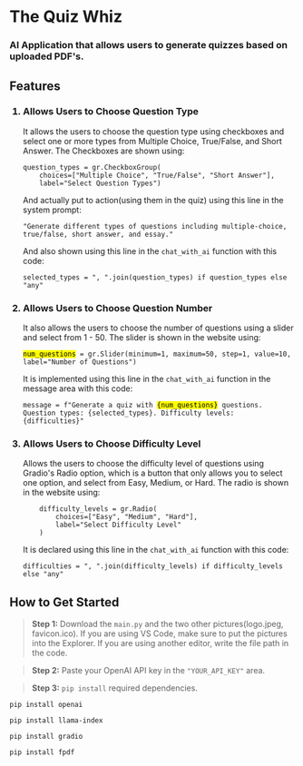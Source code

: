 # The Quiz Whiz
<h3>AI Application that allows users to generate quizzes based on uploaded PDF's.</h3>

## Features
  <ol>
  <h3><li>Allows Users to Choose Question Type</li></h3>
    It allows the users to choose the question type using checkboxes and select one or more types from Multiple Choice, True/False, and Short Answer. The Checkboxes are shown using:
    <pre><code>question_types = gr.CheckboxGroup(
    choices=["Multiple Choice", "True/False", "Short Answer"],
    label="Select Question Types")</code></pre>
And actually put to action(using them in the quiz) using this line in the system prompt:
    <pre><code>"Generate different types of questions including multiple-choice, true/false, short answer, and essay."</code></pre>
And also shown  using this line in the <code>chat_with_ai</code> function with this code:
    <pre><code>selected_types = ", ".join(question_types) if question_types else "any"</code></pre>
    
  <h3><li>Allows Users to Choose Question Number</li></h3>
    It also allows the users to choose the number of questions using a slider and select from 1 - 50.
    The slider is shown in the website using:
    <pre><code><mark>num_questions</mark> = gr.Slider(minimum=1, maximum=50, step=1, value=10, label="Number of Questions")</code></pre>
It is implemented using this line in the <code>chat_with_ai</code> function in the message area with this code:
    <pre><code>message = f"Generate a quiz with <mark>{num_questions}</mark> questions. Question types: {selected_types}. Difficulty levels: {difficulties}"</code></pre>
  <h3><li>Allows Users to Choose Difficulty Level</li></h3>
    Allows the users to choose the difficulty level of questions using Gradio's Radio option, which is a button that only allows you to select one option, and select from Easy, Medium, or Hard.
    The radio is shown in the website using:
    <pre><code>    difficulty_levels = gr.Radio(
        choices=["Easy", "Medium", "Hard"],
        label="Select Difficulty Level"
    )</code></pre>
It is declared using this line in the <code>chat_with_ai</code> function with this code:
    <pre><code>difficulties = ", ".join(difficulty_levels) if difficulty_levels else "any"</code></pre>
  </ol>

## How to Get Started
> **Step 1:** Download the <code>main.py</code> and the two other pictures(logo.jpeg, favicon.ico).
If you are using VS Code, make sure to put the pictures into the Explorer. If you are using another editor, write the file path in the code.

> **Step 2:** Paste your OpenAI API key in the <code>"YOUR_API_KEY"</code> area.

> **Step 3:** <code>pip install</code> required dependencies.
  
<pre><code>pip install openai</code></pre>
  
<pre><code>pip install llama-index</code></pre>
  
<pre><code>pip install gradio</code></pre>
  
<pre><code>pip install fpdf</code></pre>
